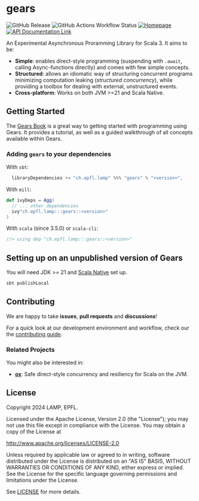 # gears

![GitHub Release](https://img.shields.io/github/v/release/lampepfl/gears)
![GitHub Actions Workflow Status](https://img.shields.io/github/actions/workflow/status/lampepfl/gears/ci.yml)
[![Homepage](https://img.shields.io/badge/website-homepage-brightgreen)](https://lampepfl.github.io/gears)
[![API Documentation Link](https://img.shields.io/badge/api-documentation-brightgreen)](https://lampepfl.github.io/gears/api)

An Experimental Asynchronous Proramming Library for Scala 3. It aims to be:
- **Simple**: enables direct-style programming (suspending with `.await`, calling Async-functions directly) and comes with few simple concepts.
- **Structured**: allows an idiomatic way of structuring concurrent programs minimizing computation leaking (*structured concurrency*), while
  providing a toolbox for dealing with external, unstructured events.
- **Cross-platform**: Works on both JVM >=21 and Scala Native.

## Getting Started

The [Gears Book](https://natsukagami.github.io/gears-book) is a great way to getting started with programming using Gears.
It provides a tutorial, as well as a guided walkthrough of all concepts available within Gears.

### Adding `gears` to your dependencies

With `sbt`:
```scala
  libraryDependencies += "ch.epfl.lamp" %%% "gears" % "<version>",
```

With `mill`:
```scala
def ivyDeps = Agg(
  // ... other dependencies
  ivy"ch.epfl.lamp:::gears::<version>"
)
```

With `scala` (since 3.5.0) or `scala-cli`:
```scala
//> using dep "ch.epfl.lamp:::gears::<version>"
```

## Setting up on an unpublished version of Gears

You will need JDK >= 21 and [Scala Native](https://scala-native.org) set up.
```bash
sbt publishLocal
```

## Contributing

We are happy to take **issues**, **pull requests** and **discussions**!

For a quick look at our development environment and workflow, check our the [contributing guide](./CONTRIBUTING.md).

### Related Projects

You might also be interested in:
- [**ox**](https://github.com/softwaremill/ox): Safe direct-style concurrency and resiliency for Scala on the JVM.

## License

Copyright 2024 LAMP, EPFL.

Licensed under the Apache License, Version 2.0 (the "License");
you may not use this file except in compliance with the License.
You may obtain a copy of the License at

   http://www.apache.org/licenses/LICENSE-2.0

Unless required by applicable law or agreed to in writing, software
distributed under the License is distributed on an "AS IS" BASIS,
WITHOUT WARRANTIES OR CONDITIONS OF ANY KIND, either express or implied.
See the License for the specific language governing permissions and
limitations under the License.

See [LICENSE](./LICENSE) for more details.
